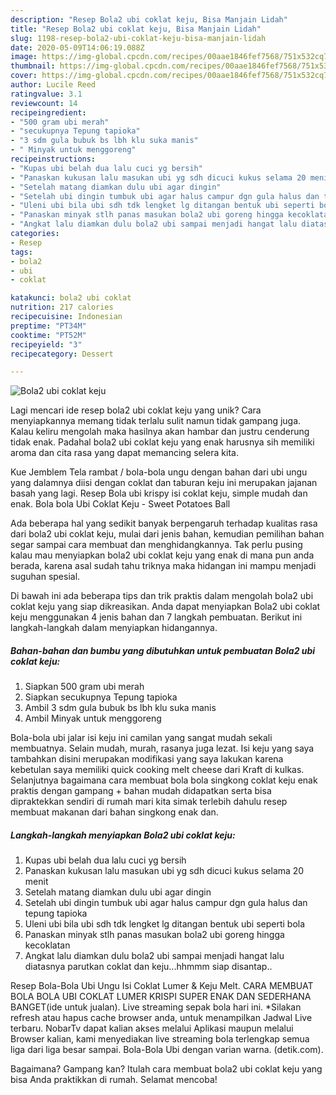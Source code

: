 ```yaml
---
description: "Resep Bola2 ubi coklat keju, Bisa Manjain Lidah"
title: "Resep Bola2 ubi coklat keju, Bisa Manjain Lidah"
slug: 1198-resep-bola2-ubi-coklat-keju-bisa-manjain-lidah
date: 2020-05-09T14:06:19.088Z
image: https://img-global.cpcdn.com/recipes/00aae1846fef7568/751x532cq70/bola2-ubi-coklat-keju-foto-resep-utama.jpg
thumbnail: https://img-global.cpcdn.com/recipes/00aae1846fef7568/751x532cq70/bola2-ubi-coklat-keju-foto-resep-utama.jpg
cover: https://img-global.cpcdn.com/recipes/00aae1846fef7568/751x532cq70/bola2-ubi-coklat-keju-foto-resep-utama.jpg
author: Lucile Reed
ratingvalue: 3.1
reviewcount: 14
recipeingredient:
- "500 gram ubi merah"
- "secukupnya Tepung tapioka"
- "3 sdm gula bubuk bs lbh klu suka manis"
- " Minyak untuk menggoreng"
recipeinstructions:
- "Kupas ubi belah dua lalu cuci yg bersih"
- "Panaskan kukusan lalu masukan ubi yg sdh dicuci kukus selama 20 menit"
- "Setelah matang diamkan dulu ubi agar dingin"
- "Setelah ubi dingin tumbuk ubi agar halus campur dgn gula halus dan tepung tapioka"
- "Uleni ubi bila ubi sdh tdk lengket lg ditangan bentuk ubi seperti bola"
- "Panaskan minyak stlh panas masukan bola2 ubi goreng hingga kecoklatan"
- "Angkat lalu diamkan dulu bola2 ubi sampai menjadi hangat lalu diatasnya parutkan coklat dan keju...hhmmm siap disantap.."
categories:
- Resep
tags:
- bola2
- ubi
- coklat

katakunci: bola2 ubi coklat 
nutrition: 217 calories
recipecuisine: Indonesian
preptime: "PT34M"
cooktime: "PT52M"
recipeyield: "3"
recipecategory: Dessert

---
```



![Bola2 ubi coklat keju](https://img-global.cpcdn.com/recipes/00aae1846fef7568/751x532cq70/bola2-ubi-coklat-keju-foto-resep-utama.jpg)

Lagi mencari ide resep bola2 ubi coklat keju yang unik? Cara menyiapkannya memang tidak terlalu sulit namun tidak gampang juga. Kalau keliru mengolah maka hasilnya akan hambar dan justru cenderung tidak enak. Padahal bola2 ubi coklat keju yang enak harusnya sih memiliki aroma dan cita rasa yang dapat memancing selera kita.

Kue Jemblem Tela rambat / bola-bola ungu dengan bahan dari ubi ungu yang dalamnya diisi dengan coklat dan taburan keju ini merupakan jajanan basah yang lagi. Resep Bola ubi krispy isi coklat keju, simple mudah dan enak. Bola bola Ubi Coklat Keju - Sweet Potatoes Ball

Ada beberapa hal yang sedikit banyak berpengaruh terhadap kualitas rasa dari bola2 ubi coklat keju, mulai dari jenis bahan, kemudian pemilihan bahan segar sampai cara membuat dan menghidangkannya. Tak perlu pusing kalau mau menyiapkan bola2 ubi coklat keju yang enak di mana pun anda berada, karena asal sudah tahu triknya maka hidangan ini mampu menjadi suguhan spesial.


Di bawah ini ada beberapa tips dan trik praktis dalam mengolah bola2 ubi coklat keju yang siap dikreasikan. Anda dapat menyiapkan Bola2 ubi coklat keju menggunakan 4 jenis bahan dan 7 langkah pembuatan. Berikut ini langkah-langkah dalam menyiapkan hidangannya.

<!--inarticleads1-->

##### Bahan-bahan dan bumbu yang dibutuhkan untuk pembuatan Bola2 ubi coklat keju:

1. Siapkan 500 gram ubi merah
1. Siapkan secukupnya Tepung tapioka
1. Ambil 3 sdm gula bubuk bs lbh klu suka manis
1. Ambil  Minyak untuk menggoreng


Bola-bola ubi jalar isi keju ini camilan yang sangat mudah sekali membuatnya. Selain mudah, murah, rasanya juga lezat. Isi keju yang saya tambahkan disini merupakan modifikasi yang saya lakukan karena kebetulan saya memiliki quick cooking melt cheese dari Kraft di kulkas. Selanjutnya bagaimana cara membuat bola bola singkong coklat keju enak praktis dengan gampang + bahan mudah didapatkan serta bisa dipraktekkan sendiri di rumah mari kita simak terlebih dahulu resep membuat makanan dari bahan singkong enak dan. 

<!--inarticleads2-->

##### Langkah-langkah menyiapkan Bola2 ubi coklat keju:

1. Kupas ubi belah dua lalu cuci yg bersih
1. Panaskan kukusan lalu masukan ubi yg sdh dicuci kukus selama 20 menit
1. Setelah matang diamkan dulu ubi agar dingin
1. Setelah ubi dingin tumbuk ubi agar halus campur dgn gula halus dan tepung tapioka
1. Uleni ubi bila ubi sdh tdk lengket lg ditangan bentuk ubi seperti bola
1. Panaskan minyak stlh panas masukan bola2 ubi goreng hingga kecoklatan
1. Angkat lalu diamkan dulu bola2 ubi sampai menjadi hangat lalu diatasnya parutkan coklat dan keju...hhmmm siap disantap..


Resep Bola-Bola Ubi Ungu Isi Coklat Lumer &amp; Keju Melt. CARA MEMBUAT BOLA BOLA UBI COKLAT LUMER KRISPI SUPER ENAK DAN SEDERHANA BANGET(ide untuk jualan). Live streaming sepak bola hari ini. *Silakan refresh atau hapus cache browser anda, untuk menampilkan Jadwal Live terbaru. NobarTv dapat kalian akses melalui Aplikasi maupun melalui Browser kalian, kami menyediakan live streaming bola terlengkap semua liga dari liga besar sampai. Bola-Bola Ubi dengan varian warna. (detik.com). 

Bagaimana? Gampang kan? Itulah cara membuat bola2 ubi coklat keju yang bisa Anda praktikkan di rumah. Selamat mencoba!
